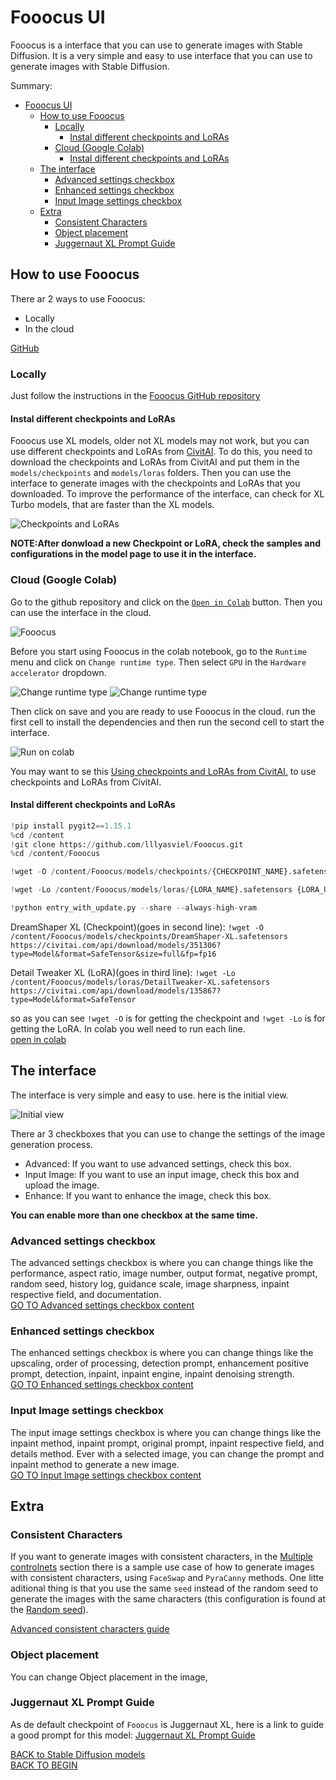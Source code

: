 # Fooocus UI
Fooocus is a interface that you can use to generate images with Stable Diffusion. It is a very simple and easy to use interface that you can use to generate images with Stable Diffusion.

Summary:
- [Fooocus UI](#fooocus-ui)
	- [How to use Fooocus](#how-to-use-fooocus)
		- [Locally](#locally)
			- [Instal different checkpoints and LoRAs](#instal-different-checkpoints-and-loras)
		- [Cloud (Google Colab)](#cloud-google-colab)
			- [Instal different checkpoints and LoRAs](#instal-different-checkpoints-and-loras-1)
	- [The interface](#the-interface)
		- [Advanced settings checkbox](#advanced-settings-checkbox)
		- [Enhanced settings checkbox](#enhanced-settings-checkbox)
		- [Input Image settings checkbox](#input-image-settings-checkbox)
	- [Extra](#extra)
		- [Consistent Characters](#consistent-characters)
		- [Object placement](#object-placement)
		- [Juggernaut XL Prompt Guide](#juggernaut-xl-prompt-guide)

## How to use Fooocus
There ar 2 ways to use Fooocus:
* Locally
* In the cloud

[GitHub](https://github.com/lllyasviel/Fooocus)


### Locally
Just follow the instructions in the [Fooocus GitHub repository](https://github.com/lllyasviel/Fooocus)

#### Instal different checkpoints and LoRAs
Fooocus use XL models, older not XL models may not work, but you can use different checkpoints and LoRAs from [CivitAI](https://civitai.com/models). To do this, you need to download the checkpoints and LoRAs from CivitAI and put them in the `models/checkpoints` and `models/loras` folders. Then you can use the interface to generate images with the checkpoints and LoRAs that you downloaded.
To improve the performance of the interface, can check for XL Turbo models, that are faster than the XL models.

![Checkpoints and LoRAs](./assets/checkpoints_loras.png)

**NOTE:After donwload a new Checkpoint or LoRA, check the samples and configurations in the model page to use it in the interface.**

### Cloud (Google Colab)
Go to the github repository and click on the [`Open in Colab`](https://colab.research.google.com/github/lllyasviel/Fooocus/blob/main/fooocus_colab.ipynb) button. Then you can use the interface in the cloud.

![Fooocus](./assets/fooocus_colab.png)

Before you start using Fooocus in the colab notebook, go to the `Runtime` menu and click on `Change runtime type`. Then select `GPU` in the `Hardware accelerator` dropdown.

![Change runtime type](./assets/fooocus_colab2.png)
![Change runtime type](./assets/fooocus_colab3.png)

Then click on save and you are ready to use Fooocus in the cloud.
run the first cell to install the dependencies and then run the second cell to start the interface.

![Run on colab](./assets/fooocus_colab4.png)

You may want to se this [Using checkpoints and LoRAs from CivitAI.](./using_checkpoints_loras_from_cvitia.md) to use checkpoints and LoRAs from CivitAI.

#### Instal different checkpoints and LoRAs

```python
!pip install pygit2==1.15.1
%cd /content
!git clone https://github.com/lllyasviel/Fooocus.git
%cd /content/Fooocus
```
```python
!wget -O /content/Fooocus/models/checkpoints/{CHECKPOINT_NAME}.safetensors {CHECKPOINT_URL}
```
```python
!wget -Lo /content/Fooocus/models/loras/{LORA_NAME}.safetensors {LORA_URL}
```
```python
!python entry_with_update.py --share --always-high-vram
```

DreamShaper XL (Checkpoint)(goes in second line): `!wget -O /content/Fooocus/models/checkpoints/DreamShaper-XL.safetensors https://civitai.com/api/download/models/351306?type=Model&format=SafeTensor&size=full&fp=fp16`

Detail Tweaker XL (LoRA)(goes in third line): `!wget -Lo /content/Fooocus/models/loras/DetailTweaker-XL.safetensors https://civitai.com/api/download/models/135867?type=Model&format=SafeTensor`

so as you can see `!wget -O` is for getting the checkpoint and `!wget -Lo` is for getting the LoRA.
In colab you well need to run each line.\
[open in colab](https://colab.research.google.com/github/Apostata/Apostata/blob/main/fooocus_colab.ipynb)

## The interface
The interface is very simple and easy to use. here is the initial view.

![Initial view](./assets/fooocus_ui.png)

There ar 3 checkboxes that you can use to change the settings of the image generation process.
* Advanced: If you want to use advanced settings, check this box.
* Input Image: If you want to use an input image, check this box and upload the image.
* Enhance: If you want to enhance the image, check this box.
  
**You can enable more than one checkbox at the same time.**

### Advanced settings checkbox

The advanced settings checkbox is where you can change things like the performance, aspect ratio, image number, output format, negative prompt, random seed, history log, guidance scale, image sharpness, inpaint respective field, and documentation.\
[GO TO Advanced settings checkbox content](./Fooocus_ui_advanced_checkbox.md)

### Enhanced settings checkbox

The enhanced settings checkbox is where you can change things like the upscaling, order of processing, detection prompt, enhancement positive prompt, detection, inpaint, inpaint engine, inpaint denoising strength.\
[GO TO Enhanced settings checkbox content](./Fooocus_ui_enhanced_checkbox.md)

### Input Image settings checkbox

The input image settings checkbox is where you can change things like the inpaint method, inpaint prompt, original prompt, inpaint respective field, and details method. Ever with a selected image, you can change the prompt and inpaint method to generate a new image.\
[GO TO Input Image settings checkbox content](./Foocus_ui_input_image_checkbox.md)



## Extra

### Consistent Characters
If you want to generate images with consistent characters, in the [Multiple controlnets](./Foocus_ui_input_image_checkbox.md#multiple-methods) section there is a sample use case of how to generate images with consistent characters, using `FaceSwap` and `PyraCanny` methods. One litte aditional thing is that you use the same `seed` instead of the random seed to generate the images with the same characters (this configuration is found at the [Random seed](./Fooocus_ui_advanced_checkbox.md#random-seed)).

[Advanced consistent characters guide](./Fooocus_consistent_characters.md)

### Object placement
You can change Object placement in the image, 

### Juggernaut XL Prompt Guide
As de default checkpoint of `Fooocus` is Juggernaut XL, here is a link to guide a good prompt for this model: [Juggernaut XL Prompt Guide](https://learn.rundiffusion.com/prompt-guide-for-juggernaut-xi-and-xii/)

[BACK to Stable Diffusion models](./stable_difusion.md)\
[BACK TO BEGIN](./README.MD)